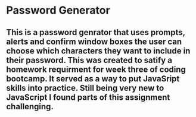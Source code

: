 # Password Generator
## This is a password genrator that uses prompts, alerts and confirm window boxes the user can choose which characters they want to include in their password. This was created to satify a homework requirment for week three of coding bootcamp. It served as a way to put JavaSript skills into practice. Still being very new to JavaScript I found parts of this assignment challenging. 